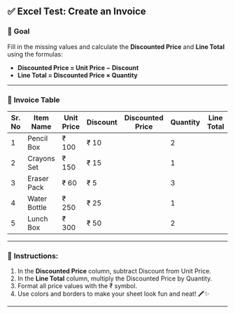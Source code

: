 ## ✅ **Excel Test: Create an Invoice**

### 🎯 **Goal**

Fill in the missing values and calculate the **Discounted Price** and **Line Total** using the formulas:

* **Discounted Price = Unit Price − Discount**
* **Line Total = Discounted Price × Quantity**

---

### 🧾 **Invoice Table**

| Sr. No | Item Name    | Unit Price | Discount | Discounted Price | Quantity | Line Total |
| ------ | ------------ | ---------- | -------- | ---------------- | -------- | ---------- |
| 1      | Pencil Box   | ₹ 100      | ₹ 10     |                  | 2        |            |
| 2      | Crayons Set  | ₹ 150      | ₹ 15     |                  | 1        |            |
| 3      | Eraser Pack  | ₹ 60       | ₹ 5      |                  | 3        |            |
| 4      | Water Bottle | ₹ 250      | ₹ 25     |                  | 1        |            |
| 5      | Lunch Box    | ₹ 300      | ₹ 50     |                  | 2        |            |

---

### 📝 **Instructions**:

1. In the **Discounted Price** column, subtract Discount from Unit Price.
2. In the **Line Total** column, multiply the Discounted Price by Quantity.
3. Format all price values with the ₹ symbol.
4. Use colors and borders to make your sheet look fun and neat! 🖍️✨

---

